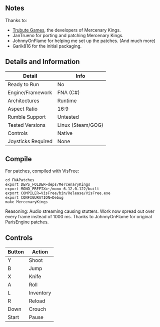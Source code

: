 ## Notes

Thanks to:
* [Trubute Games](https://store.steampowered.com/developer/tributegames), the developers of Mercenary Kings.
* JanTrueno for porting and patching Mercenary Kings.
* JohnnyOnFlame for helping me set up the patches. (And much more)
* Garik816 for the initial packaging.

## Details and Information  

| Detail             | Info                 |
|-------------------|----------------------|
| Ready to Run      | No                  |
| Engine/Framework  | FNA (C#)          |
| Architectures     | Runtime              |
| Aspect Ratio      | 16:9   		|
| Rumble Support    | Untested             |
| Tested Versions   | Linux (Steam/GOG)    |
| Controls         | Native                 |
| Joysticks Required | None                |

## Compile
For patches, compiled with VisFree:
```
cd FNAPatches
export DEPS_FOLDER=deps/MercenaryKings
export MONO_PREFIX=~/mono-6.12.0.122/built
export COMPILER=VisFree/bin/Release/VisFree.exe
export CONFIGURATION=Debug
make MercenaryKings
```

Reasoning:
Audio streaming causing stutters. Work now spread out over every frame instead of 1000 ms. Thanks to JohnnyOnFlame for original ParisEngine patches.

## Controls
| Button | Action     |
|--------|------------|
| Y      | Shoot      |
| B      | Jump       |
| X      | Knife      |
| A      | Roll       |
| L      | Inventory  |
| R      | Reload     |
| Down   | Crouch     |
| Start | Pause |

